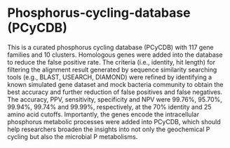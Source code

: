 # Phosphorus-cycling-database (PCyCDB)
This is a curated phosphorus cycling database (PCyCDB) with 117 gene families and 10 clusters. 
Homologous genes were added into the database to reduce the false positive rate. The criteria (i.e., identity, hit length) for filtering the alignment result generated by sequence similarity searching tools (e.g., BLAST, USEARCH, DIAMOND) were refined by identifying a known simulated gene dataset and mock bacteria community to obtain the best accuracy and further reduction of false positives and false negatives. The accuracy, PPV, sensitivity, specificity and NPV were 99.76%, 95.70%, 99.94%, 99.74% and 99.99%, respectively, at the 70% identity and 25 amino acid cutoffs. 
Importantly, the genes encode the intracellular phosphorus metabolic processes were added into PCyCDB, which should help researchers broaden the insights into not only the geochemical P cycling but also the microbial P metabolisms.
